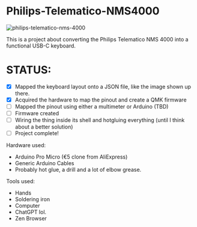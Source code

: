 # Philips-Telematico-NMS4000
![philips-telematico-nms-4000](https://github.com/user-attachments/assets/73378833-cb27-4f13-8bec-8b7088b4bed7)

This is a project about converting the Philips Telematico NMS 4000 into a functional USB-C keyboard.

# STATUS:
- [x] Mapped the keyboard layout onto a JSON file, like the image shown up there.
- [x] Acquired the hardware to map the pinout and create a QMK firmware
- [ ] Mapped the pinout using either a multimeter or Arduino (TBD)
- [ ] Firmware created
- [ ] Wiring the thing inside its shell and hotgluing everything (until I think about a better solution)
- [ ] Project complete!

Hardware used:
- Arduino Pro Micro (€5 clone from AliExpress)
- Generic Arduino Cables
- Probably hot glue, a drill and a lot of elbow grease.

Tools used:
- Hands
- Soldering iron
- Computer
- ChatGPT lol.
- Zen Browser

